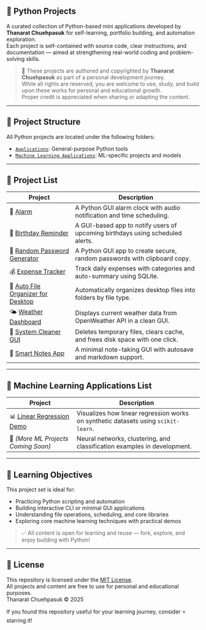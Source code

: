 ## 🧩 Python Projects

A curated collection of Python-based mini applications developed by **Thanarat Chuehpasuk** for self-learning, portfolio building, and automation exploration.  
Each project is self-contained with source code, clear instructions, and documentation — aimed at strengthening real-world coding and problem-solving skills.

> 🧠 These projects are authored and copyrighted by **Thanarat Chuehpasuk** as part of a personal development journey.  
> While all rights are reserved, you are welcome to use, study, and build upon these works for personal and educational growth.  
> Proper credit is appreciated when sharing or adapting the content.

---

## 📁 Project Structure

All Python projects are located under the following folders:

- [`Applications`](Applications): General-purpose Python tools
- [`Machine Learning Applications`](Machine-Learning-Applications): ML-specific projects and models

---

## 📌 Project List

| Project | Description |
|--------|-------------|
| 🔔 [Alarm](Applications/Alarm) | A Python GUI alarm clock with audio notification and time scheduling. |
| 🎂 [Birthday Reminder](Applications/BirthdayReminder) | A GUI-based app to notify users of upcoming birthdays using scheduled alerts. |
| 🔐 [Random Password Generator](Applications/RandomPasswordGenerator) | A Python GUI app to create secure, random passwords with clipboard copy. |
| 💰 [Expense Tracker](Applications/ExpenseTracke) | Track daily expenses with categories and auto-summary using SQLite. |
| 🧹 [Auto File Organizer for Desktop](Applications/FileOrganizer) | Automatically organizes desktop files into folders by file type. |
| 🌤️ [Weather Dashboard](Applications/WeatherDashboard) | Displays current weather data from OpenWeather API in a clean GUI. |
| 🧼 [System Cleaner GUI](Applications/SystemCleaner) | Deletes temporary files, clears cache, and frees disk space with one click. |
| 📝 [Smart Notes App](Applications/SmartNotesApp) | A minimal note-taking GUI with autosave and markdown support. |

---

## 🤖 Machine Learning Applications List

| Project | Description |
|--------|-------------|
| 📊 [Linear Regression Demo](../Machine%20Learning%20Applications/Linear%20Regression%20Demo) | Visualizes how linear regression works on synthetic datasets using `scikit-learn`. |
| 🧠 *(More ML Projects Coming Soon)* | Neural networks, clustering, and classification examples in development. |

---

## 🧠 Learning Objectives

This project set is ideal for:
- Practicing Python scripting and automation
- Building interactive CLI or minimal GUI applications
- Understanding file operations, scheduling, and core libraries
- Exploring core machine learning techniques with practical demos

> ✅ All content is open for learning and reuse — fork, explore, and enjoy building with Python!

---

## 🧾 License

This repository is licensed under the [MIT License](./LICENSE).  
All projects and content are free to use for personal and educational purposes.  
Thanarat Chuehpasuk © 2025

If you found this repository useful for your learning journey, consider ⭐ starring it!
